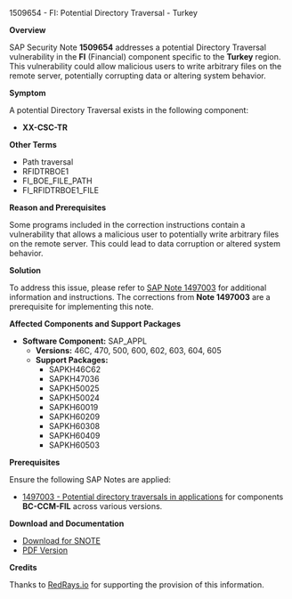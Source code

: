 1509654 - FI: Potential Directory Traversal - Turkey

**Overview**

SAP Security Note **1509654** addresses a potential Directory Traversal vulnerability in the **FI** (Financial) component specific to the **Turkey** region. This vulnerability could allow malicious users to write arbitrary files on the remote server, potentially corrupting data or altering system behavior.

**Symptom**

A potential Directory Traversal exists in the following component:
- **XX-CSC-TR**

**Other Terms**
- Path traversal
- RFIDTRBOE1
- FI_BOE_FILE_PATH
- FI_RFIDTRBOE1_FILE

**Reason and Prerequisites**

Some programs included in the correction instructions contain a vulnerability that allows a malicious user to potentially write arbitrary files on the remote server. This could lead to data corruption or altered system behavior.

**Solution**

To address this issue, please refer to [SAP Note 1497003](https://me.sap.com/notes/1497003) for additional information and instructions. The corrections from **Note 1497003** are a prerequisite for implementing this note.

**Affected Components and Support Packages**

- **Software Component:** SAP_APPL
  - **Versions:** 46C, 470, 500, 600, 602, 603, 604, 605
  - **Support Packages:**
    - SAPKH46C62
    - SAPKH47036
    - SAPKH50025
    - SAPKH50024
    - SAPKH60019
    - SAPKH60209
    - SAPKH60308
    - SAPKH60409
    - SAPKH60503

**Prerequisites**

Ensure the following SAP Notes are applied:
- [1497003 - Potential directory traversals in applications](https://me.sap.com/notes/1497003) for components **BC-CCM-FIL** across various versions.

**Download and Documentation**

- [Download for SNOTE](https://notesdownloads.sap.com/note/0040000008945492017)
- [PDF Version](https://userapps.support.sap.com/sap/support/sfm/notes/print/0001509654?language=en-US&token=F1B86D786E884B18996DBFF8BCCBC195)

**Credits**

Thanks to [RedRays.io](https://redrays.io) for supporting the provision of this information.